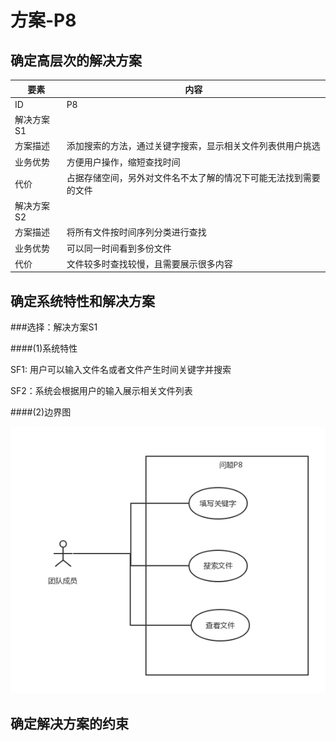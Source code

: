 # 方案-P8

## 确定高层次的解决方案

| 要素 | 内容 |
| --- | --- |
| ID | P8 |
| 解决方案S1 |
| 方案描述 | 添加搜索的方法，通过关键字搜索，显示相关文件列表供用户挑选 |
| 业务优势 | 方便用户操作，缩短查找时间 |
| 代价 | 占据存储空间，另外对文件名不太了解的情况下可能无法找到需要的文件 |
| 解决方案S2 |
| 方案描述 | 将所有文件按时间序列分类进行查找 |
| 业务优势 | 可以同一时间看到多份文件 |
| 代价 | 文件较多时查找较慢，且需要展示很多内容 |

## 确定系统特性和解决方案

###选择：解决方案S1

####(1)系统特性

SF1: 用户可以输入文件名或者文件产生时间关键字并搜索

SF2：系统会根据用户的输入展示相关文件列表

####(2)边界图

![](/img/usecase/usecase-P8.png)

## 确定解决方案的约束



